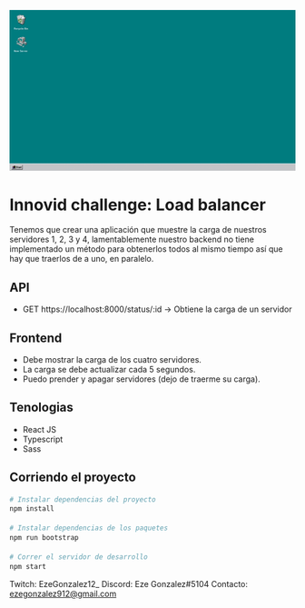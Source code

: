 ![Ejemplo](./assets/example.gif "Ejemplo")

# Innovid challenge: Load balancer
Tenemos que crear una aplicación que muestre la carga de nuestros servidores 1, 2, 3 y 4, lamentablemente nuestro backend no tiene implementado un método para obtenerlos todos al mismo tiempo así que hay que traerlos de a uno, en paralelo.

## API
* GET https://localhost:8000/status/:id -> Obtiene la carga de un servidor

## Frontend
* Debe mostrar la carga de los cuatro servidores.
* La carga se debe actualizar cada 5 segundos.
* Puedo prender y apagar servidores (dejo de traerme su carga).

## Tenologias
* React JS
* Typescript
* Sass

## Corriendo el proyecto
```bash
# Instalar dependencias del proyecto
npm install

# Instalar dependencias de los paquetes
npm run bootstrap

# Correr el servidor de desarrollo
npm start
```

Twitch: EzeGonzalez12_
Discord: Eze Gonzalez#5104
Contacto: ezegonzalez912@gmail.com
